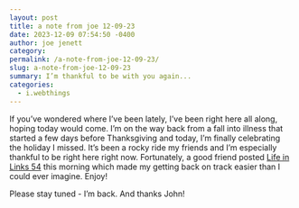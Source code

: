 ```yaml
---
layout: post
title: a note from joe 12-09-23
date: 2023-12-09 07:54:50 -0400
author: joe jenett
category:
permalink: /a-note-from-joe-12-09-23/
slug: a-note-from-joe-12-09-23
summary: I’m thankful to be with you again...
categories:
  - i.webthings
---
```

<p>
If you’ve wondered where I’ve been lately, I’ve been right here all along, hoping today would come. I’m on the way back from a fall into illness that started a few days before Thanksgiving and today, I’m finally celebrating the holiday I missed. It’s been a rocky ride my friends and I’m especially thankful to be right here right now. Fortunately, a good friend posted <a title="Life in Links 54 – John's World Wide Wall Display" href="https://johnjohnston.info/blog/life-in-links-54/">Life in Links 54</a> this morning which made my getting back on track easier than I could ever imagine. Enjoy!
</p>
<p>
 Please stay tuned - I’m back. And thanks John!
</p><a style="display:none;" href="https://brid.gy/publish/mastodon"><small>(cross-posted to mastodon)</small></a>